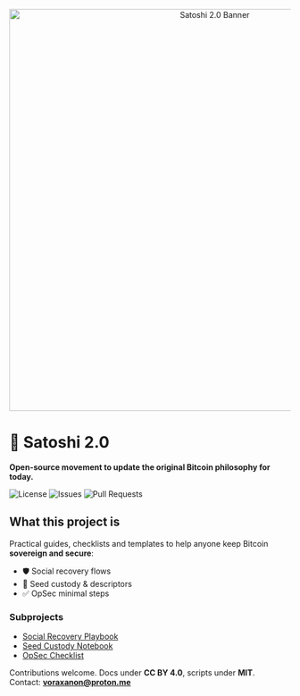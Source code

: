 ﻿<p align="center"><img src="banner.svg" alt="Satoshi 2.0 Banner" width="720"/></p>

# 🚀 Satoshi 2.0

**Open-source movement to update the original Bitcoin philosophy for today.**

![License](https://img.shields.io/github/license/voraxanon/=flat-square)
![Issues](https://img.shields.io/github/issues/voraxanon/=flat-square)
![Pull Requests](https://img.shields.io/github/issues-pr/voraxanon/=flat-square)

## What this project is
Practical guides, checklists and templates to help anyone keep Bitcoin **sovereign and secure**:
- 🛡️ Social recovery flows  
- 📓 Seed custody & descriptors  
- ✅ OpSec minimal steps  

### Subprojects
- [Social Recovery Playbook](https://github.com/voraxanon/social-recovery-playbook)  
- [Seed Custody Notebook](https://github.com/voraxanon/seed-custody-notebook)  
- [OpSec Checklist](https://github.com/voraxanon/opsec-checklist)  

Contributions welcome. Docs under **CC BY 4.0**, scripts under **MIT**.  
Contact: **voraxanon@proton.me**

